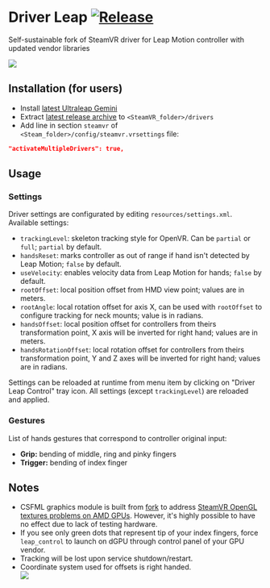 # Driver Leap [![Release](http://img.shields.io/github/release/SDraw/driver_leap.svg)](../../releases/latest)
Self-sustainable fork of SteamVR driver for Leap Motion controller with updated vendor libraries

[![](./.github/img_01.png)](https://www.youtube.com/watch?v=RdGnCV2g_oE)
  
## Installation (for users)
* Install [latest Ultraleap Gemini](https://developer.leapmotion.com/tracking-software-download)
* Extract [latest release archive](../../releases/latest) to `<SteamVR_folder>/drivers`
* Add line in section `steamvr` of `<Steam_folder>/config/steamvr.vrsettings` file:
```JSON
"activateMultipleDrivers": true,
```

## Usage
### Settings
Driver settings are configurated by editing `resources/settings.xml`. Available settings:
* `trackingLevel`: skeleton tracking style for OpenVR. Can be `partial` or `full`; `partial` by default.
* `handsReset`: marks controller as out of range if hand isn't detected by Leap Motion; `false` by default.
* `useVelocity`: enables velocity data from Leap Motion for hands; `false` by default.
* `rootOffset`: local position offset from HMD view point; values are in meters.
* `rootAngle`: local rotation offset for axis X, can be used with `rootOffset` to configure tracking for neck mounts; value is in radians.
* `handsOffset`: local position offset for controllers from theirs transformation point, X axis will be inverted for right hand; values are in meters.
* `handsRotationOffset`: local rotation offset for controllers from theirs transformation point, Y and Z axes will be inverted for right hand; values are in radians.

Settings can be reloaded at runtime from menu item by clicking on "Driver Leap Control" tray icon. All settings (except `trackingLevel`) are reloaded and applied.

### Gestures
List of hands gestures that correspond to controller original input:
* **Grip:** bending of middle, ring and pinky fingers
* **Trigger:** bending of index finger

## Notes
* CSFML graphics module is built from [fork](https://github.com/SDraw/SFML/tree/2.5.x) to address [SteamVR OpenGL textures problems on AMD GPUs](https://github.com/ValveSoftware/openvr/issues/1246). However, it's highly possible to have no effect due to lack of testing hardware.
* If you see only green dots that represent tip of your index fingers, force `leap_control` to launch on dGPU through control panel of your GPU vendor.
* Tracking will be lost upon service shutdown/restart.
* Coordinate system used for offsets is right handed.  
![](https://learnopengl.com/img/getting-started/coordinate_systems_right_handed.png)
